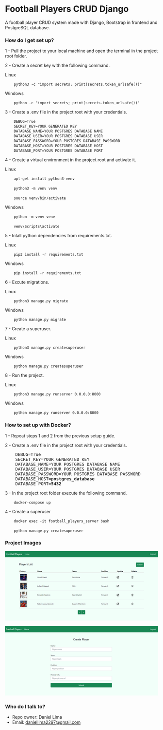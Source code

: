 # Football Players CRUD Django #

A football player CRUD system made with Django, Bootstrap in frontend and PostgreSQL database.

### How do I get set up? ###

1 - Pull the project to your local machine and open the terminal in the project root folder.</br>

2 - Create a secret key with the following command.
        
Linux
        
        python3 -c "import secrets; print(secrets.token_urlsafe())"

Windows
        
        python -c "import secrets; print(secrets.token_urlsafe())"
        
3 - Create a .env file in the project root with your credentials.

        DEBUG=True
        SECRET_KEY=YOUR GENERATED KEY
        DATABASE_NAME=YOUR POSTGRES DATABASE NAME
        DATABASE_USER=YOUR POSTGRES DATABASE USER
        DATABASE_PASSWORD=YOUR POSTGRES DATABASE PASSWORD
        DATABASE_HOST=YOUR POSTGRES DATABASE HOST
        DATABASE_PORT=YOUR POSTGRES DATABASE PORT

4 - Create a virtual environment in the project root and activate it.

Linux
        
        apt-get install python3-venv
        
        python3 -m venv venv
        
        source venv/bin/activate

Windows

        python -m venv venv
    
        venv\Scripts\activate
    
5 - Intall python dependencies from requirements.txt.

Linux
        
        pip3 install -r requirements.txt

Windows

        pip install -r requirements.txt
    
6 - Excute migrations.

Linux

        python3 manage.py migrate

Windows 
        
        python manage.py migrate

7 - Create a superuser.

Linux

        python3 manage.py createsuperuser

Windows       

        python manage.py createsuperuser
        
8 - Run the project.

Linux
        
        python3 manage.py runserver 0.0.0.0:8000
  
Windows
     
        python manage.py runserver 0.0.0.0:8000
        
### How to set up with Docker? ###

1 - Repeat steps 1 and 2 from the previous setup guide.</br>

2 - Create a .env file in the project root with your credentials.
        
<pre>
    DEBUG=True
    SECRET_KEY=YOUR GENERATED KEY
    DATABASE_NAME=YOUR POSTGRES DATABASE NAME
    DATABASE_USER=YOUR POSTGRES DATABASE USER
    DATABASE_PASSWORD=YOUR POSTGRES DATABASE PASSWORD
    DATABASE_HOST=<b>postgres_database</b>
    DATABASE_PORT=<b>5432</b>
</pre>
        
 3 - In the project root folder execute the following command.
        
        docker-compose up
        
 4 - Create a superuser
 
        docker exec -it football_players_server bash
        
        python manage.py createsuperuser

### Project Images ###

![Players List Page](https://raw.githubusercontent.com/Daniel-Lima-Carvalho/football_players_django/develop/static/players/images/project/project-1.png)

![Create Player Page](https://raw.githubusercontent.com/Daniel-Lima-Carvalho/football_players_django/develop/static/players/images/project/project-2.png)

### Who do I talk to? ###

* Repo owner: Daniel Lima
* Email: daniellima2297@gmail.com
